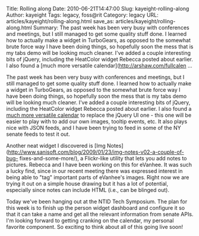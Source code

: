 Title: Rolling along
Date: 2010-06-21T14:47:00
Slug: kayeight-rolling-along
Author: kayeight
Tags: legacy, foss@rit
Category: legacy
URL: articles/kayeight/rolling-along.html
save_as: articles/kayeight/rolling-along.html
Summary: The past week has been very busy with conferences and meetings, but I still managed to get some quality stuff done. I learned how to actually make a widget in TurboGears, as opposed to the somewhat brute force way I have been doing things, so hopefully soon the mess that is my tabs demo will be looking much cleaner. I've added a couple interesting bits of jQuery, including the HeatColor widget Rebecca posted about earlier. I also found a [much more versatile calendar](http://arshaw.com/fullcalen ... 

The past week has been very busy with conferences and meetings, but I still
managed to get some quality stuff done. I learned how to actually make a
widget in TurboGears, as opposed to the somewhat brute force way I have been
doing things, so hopefully soon the mess that is my tabs demo will be looking
much cleaner. I've added a couple interesting bits of jQuery, including the
HeatColor widget Rebecca posted about earlier. I also found a [much more
versatile calendar](http://arshaw.com/fullcalendar/) to replace the jQuery UI
one - this one will be easier to play with to add our own images, tooltip
events, etc. It also plays nice with JSON feeds, and I have been trying to
feed in some of the NY senate feeds to test it out.

Another neat widget I discovered is [Img
Notes](http://www.sanisoft.com/blog/2009/01/23/img-notes-v02-a-couple-of-bug-
fixes-and-some-more/), a Flickr-like utility that lets you add notes to
pictures. Rebecca and I have been working on this for eVanhee. It was such a
lucky find, since in our recent meeting there was expressed interest in being
able to "tag" important parts of eVanhee's images. Right now we are trying it
out on a simple house drawing but it has a lot of potential, especially since
notes can include HTML (i.e., can be blinged out).

Today we've been hanging out at the NTID Tech Symposium. The plan for this
week is to finish up the person widget dashboard and configure it so that it
can take a name and get all the relevant information from senate APIs. I'm
looking forward to getting cranking on the calendar, my personal favorite
component. So exciting to think about all of this going live soon!

